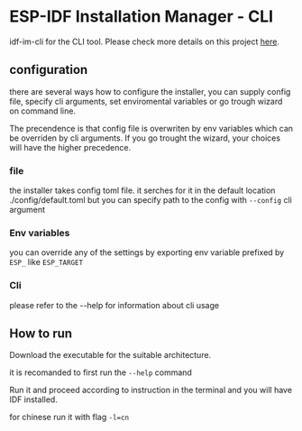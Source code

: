 # ESP-IDF Installation Manager - CLI

idf-im-cli for the CLI tool. Please check more details on this project [here](https://gitlab.espressif.cn:6688/idf/idf-im-ui/-/wikis/ESP-IDF-Installation-Manager).

## configuration

there are several ways how to configure the installer, you can supply config file, specify cli arguments, set enviromental variables or go trough wizard on command line.

The precendence is that config file is overwriten by env variables which can be overriden by cli arguments.
If you go trought the wizard, your choices will have the higher precedence.

### file

the installer takes config toml file. it serches for it in the default location ./config/default.toml but you can specify path to the config with `--config` cli argument

### Env variables

you can override any of the settings by exporting env variable prefixed by `ESP_` like `ESP_TARGET`

### Cli

please refer to the --help for information about cli usage

## How to run

Download the executable for the suitable architecture.

it is recomanded to first run the `--help` command 

Run it and proceed according to instruction in the terminal and you will have IDF installed.

for chinese run it with flag `-l=cn`
